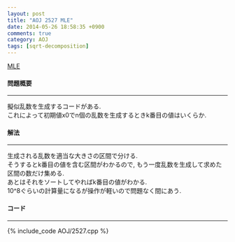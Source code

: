 ```yaml
---
layout: post
title: "AOJ 2527 MLE"
date: 2014-05-26 18:58:35 +0900
comments: true
category: AOJ
tags: [sqrt-decomposition]
---
```


[MLE](http://judge.u-aizu.ac.jp/onlinejudge/description.jsp?id=2527)

#### 問題概要

****

擬似乱数を生成するコードがある.  
これによって初期値x0でn個の乱数を生成するときk番目の値はいくらか.

#### 解法

****

生成される乱数を適当な大きさの区間で分ける.  
そうするとk番目の値を含む区間がわかるので, もう一度乱数を生成して求めた区間の数だけ集める.  
あとはそれをソートしてやればk番目の値がわかる.  
10^8ぐらいの計算量になるが操作が軽いので問題なく間にあう.  

#### コード

****

{% include_code AOJ/2527.cpp %}
